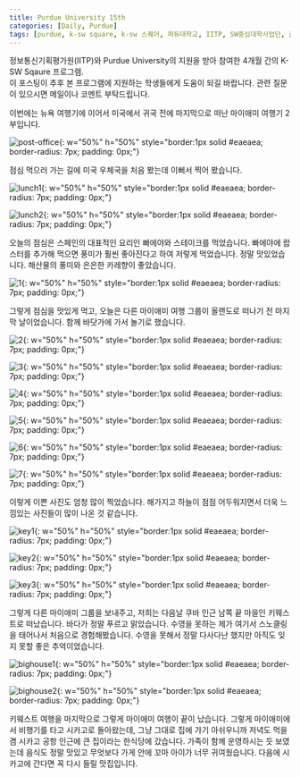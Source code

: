 ```yaml
---
title: Purdue University 15th
categories: [Daily, Purdue]
tags: [purdue, k-sw square, k-sw 스퀘어, 퍼듀대학교, IITP, SW중심대학사업단, 글로벌 교육]
---
```


정보통신기획평가원(IITP)와 Purdue University의 지원을 받아 참여한 4개월 간의 K-SW Sqaure 프로그램.  
이 포스팅이 추후 본 프로그램에 지원하는 학생들에게 도움이 되길 바랍니다. 관련 질문이 있으시면 메일이나 코멘트 부탁드립니다. 

이번에는 뉴욕 여행기에 이어서 미국에서 귀국 전에 마지막으로 떠난 마이애미 여행기 2부입니다.

![post-office](/assets/img/15th_week/post-office.jpeg){: w="50%" h="50%" style="border:1px solid #eaeaea; border-radius: 7px; padding: 0px;"}

점심 먹으러 가는 길에 미국 우체국을 처음 봤는데 이뻐서 찍어 봤습니다.

![lunch1](/assets/img/15th_week/lunch1.jpeg){: w="50%" h="50%" style="border:1px solid #eaeaea; border-radius: 7px; padding: 0px;"}

![lunch2](/assets/img/15th_week/lunch2.jpeg){: w="50%" h="50%" style="border:1px solid #eaeaea; border-radius: 7px; padding: 0px;"}

오늘의 점심은 스페인의 대표적인 요리인 빠에야와 스테이크를 먹었습니다. 빠에야에 랍스터를 추가해 먹으면 풍미가 훨씬 좋아진다고 하여 저렇게 먹었습니다. 정말 맛있었습니다. 해산물의 풍미와 은은한 카레향이 좋았습니다.

![1](/assets/img/15th_week/1.jpeg){: w="50%" h="50%" style="border:1px solid #eaeaea; border-radius: 7px; padding: 0px;"}

그렇게 점심을 맛있게 먹고, 오늘은 다른 마이애미 여행 그룹이 올랜도로 떠나기 전 마지막 날이었습니다. 함께 바닷가에 가서 놀기로 했습니다.

![2](/assets/img/15th_week/2.jpeg){: w="50%" h="50%" style="border:1px solid #eaeaea; border-radius: 7px; padding: 0px;"}

![3](/assets/img/15th_week/3.jpeg){: w="50%" h="50%" style="border:1px solid #eaeaea; border-radius: 7px; padding: 0px;"}

![4](/assets/img/15th_week/4.jpeg){: w="50%" h="50%" style="border:1px solid #eaeaea; border-radius: 7px; padding: 0px;"}

![5](/assets/img/15th_week/5.jpeg){: w="50%" h="50%" style="border:1px solid #eaeaea; border-radius: 7px; padding: 0px;"}

![6](/assets/img/15th_week/6.jpeg){: w="50%" h="50%" style="border:1px solid #eaeaea; border-radius: 7px; padding: 0px;"}

![7](/assets/img/15th_week/7.jpeg){: w="50%" h="50%" style="border:1px solid #eaeaea; border-radius: 7px; padding: 0px;"}

이렇게 이쁜 사진도 엄청 많이 찍었습니다. 해가지고 하늘이 점점 어두워지면서 더욱 느낌있는 사진들이 많이 나온 것 같습니다.

![key1](/assets/img/15th_week/key1.jpeg){: w="50%" h="50%" style="border:1px solid #eaeaea; border-radius: 7px; padding: 0px;"}

![key2](/assets/img/15th_week/key2.jpeg){: w="50%" h="50%" style="border:1px solid #eaeaea; border-radius: 7px; padding: 0px;"}

![key3](/assets/img/15th_week/key3.jpeg){: w="50%" h="50%" style="border:1px solid #eaeaea; border-radius: 7px; padding: 0px;"}

그렇게 다른 마이애미 그룹을 보내주고, 저희는 다음날 쿠바 인근 남쪽 끝 마을인 키웨스트로 떠났습니다. 바다가 정말 푸르고 맑았습니다. 수영을 못하는 제가 여기서 스노클링을 태어나서 처음으로 경험해봤습니다. 수영을 못해서 정말 다사다난 했지만 아직도 잊지 못할 좋은 추억이었습니다.

![bighouse1](/assets/img/15th_week/bighouse1.jpeg){: w="50%" h="50%" style="border:1px solid #eaeaea; border-radius: 7px; padding: 0px;"}

![bighouse2](/assets/img/15th_week/bighouse2.jpeg){: w="50%" h="50%" style="border:1px solid #eaeaea; border-radius: 7px; padding: 0px;"}

키웨스트 여행을 마지막으로 그렇게 마이애미 여행이 끝이 났습니다. 그렇게 마이애미에서 비행기를 타고 시카고로 돌아왔는데, 그냥 그대로 집에 가기 아쉬우니까 저녁도 먹을겸 시카고 공항 인근에 큰 집이라는 한식당에 갔습니다. 가족이 함께 운영하시는 듯 보였는데 음식도 정말 맛있고 무엇보다 가게 안에 꼬마 아이가 너무 귀여웠습니다. 다음에 시카고에 간다면 꼭 다시 들릴 맛집입니다.